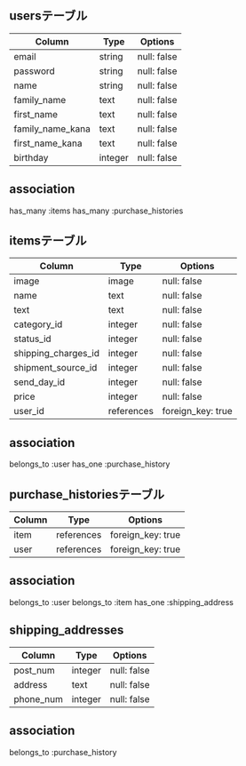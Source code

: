 ## usersテーブル
 
| Column           | Type      | Options                |
| ----------       | --------- | ---------------------- |
| email            | string    | null: false            |
| password         | string    | null: false            |
| name             | string    | null: false            |
| family_name      | text      | null: false            |
| first_name       | text      | null: false            |
| family_name_kana | text      | null: false            |
| first_name_kana  | text      | null: false            |
| birthday         | integer   | null: false            |

## association
has_many :items
has_many :purchase_histories

 
## itemsテーブル


| Column              | Type       | Options                |
| ------------------- | ---------- | ---------------------- |
| image               | image      | null: false            |
| name                | text       | null: false            |
| text                | text       | null: false            |
| category_id         | integer    | null: false            |
| status_id           | integer    | null: false            |
| shipping_charges_id | integer    | null: false            |
| shipment_source_id  | integer    | null: false            |
| send_day_id         | integer    | null: false            |
| price               | integer    | null: false            |
| user_id             | references | foreign_key: true      |

 ## association
 belongs_to :user
 has_one :purchase_history


## purchase_historiesテーブル


| Column     | Type       | Options                |
| ---------- | ---------- | ---------------------- |
| item       | references | foreign_key: true      |
| user       | references | foreign_key: true      |

## association
belongs_to :user
belongs_to :item
has_one :shipping_address

## shipping_addresses


| Column     | Type       | Options                |
| ---------- | ---------- | ---------------------- |
| post_num   | integer    | null: false            |
| address    | text       | null: false            |
| phone_num  | integer    | null: false            |

## association
belongs_to :purchase_history